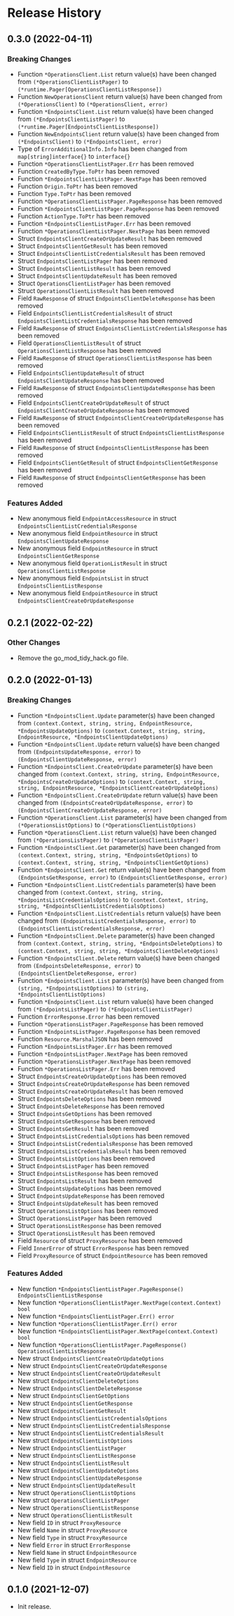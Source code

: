 # Release History

## 0.3.0 (2022-04-11)
### Breaking Changes

- Function `*OperationsClient.List` return value(s) have been changed from `(*OperationsClientListPager)` to `(*runtime.Pager[OperationsClientListResponse])`
- Function `NewOperationsClient` return value(s) have been changed from `(*OperationsClient)` to `(*OperationsClient, error)`
- Function `*EndpointsClient.List` return value(s) have been changed from `(*EndpointsClientListPager)` to `(*runtime.Pager[EndpointsClientListResponse])`
- Function `NewEndpointsClient` return value(s) have been changed from `(*EndpointsClient)` to `(*EndpointsClient, error)`
- Type of `ErrorAdditionalInfo.Info` has been changed from `map[string]interface{}` to `interface{}`
- Function `*OperationsClientListPager.Err` has been removed
- Function `CreatedByType.ToPtr` has been removed
- Function `*EndpointsClientListPager.NextPage` has been removed
- Function `Origin.ToPtr` has been removed
- Function `Type.ToPtr` has been removed
- Function `*OperationsClientListPager.PageResponse` has been removed
- Function `*EndpointsClientListPager.PageResponse` has been removed
- Function `ActionType.ToPtr` has been removed
- Function `*EndpointsClientListPager.Err` has been removed
- Function `*OperationsClientListPager.NextPage` has been removed
- Struct `EndpointsClientCreateOrUpdateResult` has been removed
- Struct `EndpointsClientGetResult` has been removed
- Struct `EndpointsClientListCredentialsResult` has been removed
- Struct `EndpointsClientListPager` has been removed
- Struct `EndpointsClientListResult` has been removed
- Struct `EndpointsClientUpdateResult` has been removed
- Struct `OperationsClientListPager` has been removed
- Struct `OperationsClientListResult` has been removed
- Field `RawResponse` of struct `EndpointsClientDeleteResponse` has been removed
- Field `EndpointsClientListCredentialsResult` of struct `EndpointsClientListCredentialsResponse` has been removed
- Field `RawResponse` of struct `EndpointsClientListCredentialsResponse` has been removed
- Field `OperationsClientListResult` of struct `OperationsClientListResponse` has been removed
- Field `RawResponse` of struct `OperationsClientListResponse` has been removed
- Field `EndpointsClientUpdateResult` of struct `EndpointsClientUpdateResponse` has been removed
- Field `RawResponse` of struct `EndpointsClientUpdateResponse` has been removed
- Field `EndpointsClientCreateOrUpdateResult` of struct `EndpointsClientCreateOrUpdateResponse` has been removed
- Field `RawResponse` of struct `EndpointsClientCreateOrUpdateResponse` has been removed
- Field `EndpointsClientListResult` of struct `EndpointsClientListResponse` has been removed
- Field `RawResponse` of struct `EndpointsClientListResponse` has been removed
- Field `EndpointsClientGetResult` of struct `EndpointsClientGetResponse` has been removed
- Field `RawResponse` of struct `EndpointsClientGetResponse` has been removed

### Features Added

- New anonymous field `EndpointAccessResource` in struct `EndpointsClientListCredentialsResponse`
- New anonymous field `EndpointResource` in struct `EndpointsClientUpdateResponse`
- New anonymous field `EndpointResource` in struct `EndpointsClientGetResponse`
- New anonymous field `OperationListResult` in struct `OperationsClientListResponse`
- New anonymous field `EndpointsList` in struct `EndpointsClientListResponse`
- New anonymous field `EndpointResource` in struct `EndpointsClientCreateOrUpdateResponse`


## 0.2.1 (2022-02-22)

### Other Changes

- Remove the go_mod_tidy_hack.go file.

## 0.2.0 (2022-01-13)
### Breaking Changes

- Function `*EndpointsClient.Update` parameter(s) have been changed from `(context.Context, string, string, EndpointResource, *EndpointsUpdateOptions)` to `(context.Context, string, string, EndpointResource, *EndpointsClientUpdateOptions)`
- Function `*EndpointsClient.Update` return value(s) have been changed from `(EndpointsUpdateResponse, error)` to `(EndpointsClientUpdateResponse, error)`
- Function `*EndpointsClient.CreateOrUpdate` parameter(s) have been changed from `(context.Context, string, string, EndpointResource, *EndpointsCreateOrUpdateOptions)` to `(context.Context, string, string, EndpointResource, *EndpointsClientCreateOrUpdateOptions)`
- Function `*EndpointsClient.CreateOrUpdate` return value(s) have been changed from `(EndpointsCreateOrUpdateResponse, error)` to `(EndpointsClientCreateOrUpdateResponse, error)`
- Function `*OperationsClient.List` parameter(s) have been changed from `(*OperationsListOptions)` to `(*OperationsClientListOptions)`
- Function `*OperationsClient.List` return value(s) have been changed from `(*OperationsListPager)` to `(*OperationsClientListPager)`
- Function `*EndpointsClient.Get` parameter(s) have been changed from `(context.Context, string, string, *EndpointsGetOptions)` to `(context.Context, string, string, *EndpointsClientGetOptions)`
- Function `*EndpointsClient.Get` return value(s) have been changed from `(EndpointsGetResponse, error)` to `(EndpointsClientGetResponse, error)`
- Function `*EndpointsClient.ListCredentials` parameter(s) have been changed from `(context.Context, string, string, *EndpointsListCredentialsOptions)` to `(context.Context, string, string, *EndpointsClientListCredentialsOptions)`
- Function `*EndpointsClient.ListCredentials` return value(s) have been changed from `(EndpointsListCredentialsResponse, error)` to `(EndpointsClientListCredentialsResponse, error)`
- Function `*EndpointsClient.Delete` parameter(s) have been changed from `(context.Context, string, string, *EndpointsDeleteOptions)` to `(context.Context, string, string, *EndpointsClientDeleteOptions)`
- Function `*EndpointsClient.Delete` return value(s) have been changed from `(EndpointsDeleteResponse, error)` to `(EndpointsClientDeleteResponse, error)`
- Function `*EndpointsClient.List` parameter(s) have been changed from `(string, *EndpointsListOptions)` to `(string, *EndpointsClientListOptions)`
- Function `*EndpointsClient.List` return value(s) have been changed from `(*EndpointsListPager)` to `(*EndpointsClientListPager)`
- Function `ErrorResponse.Error` has been removed
- Function `*OperationsListPager.PageResponse` has been removed
- Function `*EndpointsListPager.PageResponse` has been removed
- Function `Resource.MarshalJSON` has been removed
- Function `*EndpointsListPager.Err` has been removed
- Function `*EndpointsListPager.NextPage` has been removed
- Function `*OperationsListPager.NextPage` has been removed
- Function `*OperationsListPager.Err` has been removed
- Struct `EndpointsCreateOrUpdateOptions` has been removed
- Struct `EndpointsCreateOrUpdateResponse` has been removed
- Struct `EndpointsCreateOrUpdateResult` has been removed
- Struct `EndpointsDeleteOptions` has been removed
- Struct `EndpointsDeleteResponse` has been removed
- Struct `EndpointsGetOptions` has been removed
- Struct `EndpointsGetResponse` has been removed
- Struct `EndpointsGetResult` has been removed
- Struct `EndpointsListCredentialsOptions` has been removed
- Struct `EndpointsListCredentialsResponse` has been removed
- Struct `EndpointsListCredentialsResult` has been removed
- Struct `EndpointsListOptions` has been removed
- Struct `EndpointsListPager` has been removed
- Struct `EndpointsListResponse` has been removed
- Struct `EndpointsListResult` has been removed
- Struct `EndpointsUpdateOptions` has been removed
- Struct `EndpointsUpdateResponse` has been removed
- Struct `EndpointsUpdateResult` has been removed
- Struct `OperationsListOptions` has been removed
- Struct `OperationsListPager` has been removed
- Struct `OperationsListResponse` has been removed
- Struct `OperationsListResult` has been removed
- Field `Resource` of struct `ProxyResource` has been removed
- Field `InnerError` of struct `ErrorResponse` has been removed
- Field `ProxyResource` of struct `EndpointResource` has been removed

### Features Added

- New function `*EndpointsClientListPager.PageResponse() EndpointsClientListResponse`
- New function `*OperationsClientListPager.NextPage(context.Context) bool`
- New function `*EndpointsClientListPager.Err() error`
- New function `*OperationsClientListPager.Err() error`
- New function `*EndpointsClientListPager.NextPage(context.Context) bool`
- New function `*OperationsClientListPager.PageResponse() OperationsClientListResponse`
- New struct `EndpointsClientCreateOrUpdateOptions`
- New struct `EndpointsClientCreateOrUpdateResponse`
- New struct `EndpointsClientCreateOrUpdateResult`
- New struct `EndpointsClientDeleteOptions`
- New struct `EndpointsClientDeleteResponse`
- New struct `EndpointsClientGetOptions`
- New struct `EndpointsClientGetResponse`
- New struct `EndpointsClientGetResult`
- New struct `EndpointsClientListCredentialsOptions`
- New struct `EndpointsClientListCredentialsResponse`
- New struct `EndpointsClientListCredentialsResult`
- New struct `EndpointsClientListOptions`
- New struct `EndpointsClientListPager`
- New struct `EndpointsClientListResponse`
- New struct `EndpointsClientListResult`
- New struct `EndpointsClientUpdateOptions`
- New struct `EndpointsClientUpdateResponse`
- New struct `EndpointsClientUpdateResult`
- New struct `OperationsClientListOptions`
- New struct `OperationsClientListPager`
- New struct `OperationsClientListResponse`
- New struct `OperationsClientListResult`
- New field `ID` in struct `ProxyResource`
- New field `Name` in struct `ProxyResource`
- New field `Type` in struct `ProxyResource`
- New field `Error` in struct `ErrorResponse`
- New field `Name` in struct `EndpointResource`
- New field `Type` in struct `EndpointResource`
- New field `ID` in struct `EndpointResource`


## 0.1.0 (2021-12-07)

- Init release.
